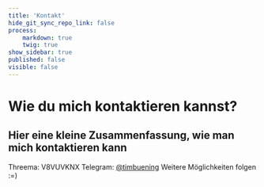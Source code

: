 ```yaml
---
title: 'Kontakt'
hide_git_sync_repo_link: false
process:
    markdown: true
    twig: true
show_sidebar: true
published: false
visible: false 
---
```


# Wie du mich kontaktieren kannst? 
## Hier eine kleine Zusammenfassung, wie man mich kontaktieren kann

Threema: V8VUVKNX
Telegram: [@timbuening](https://t.me/timbuening)
Weitere Möglichkeiten folgen :=)
